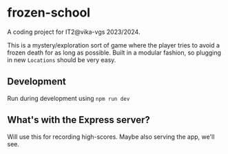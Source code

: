 # frozen-school

A coding project for IT2@vika-vgs 2023/2024.

This is a mystery/exploration sort of game where the player tries to avoid a frozen death for as long as possible. Built in a modular fashion, so plugging in new `Locations` should be very easy.

## Development

Run during development using `npm run dev`

## What's with the Express server?

Will use this for recording high-scores. Maybe also serving the app, we'll see.
